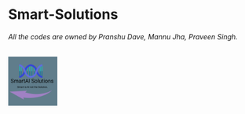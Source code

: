 # Smart-Solutions

###### All the codes are owned by Pranshu Dave, Mannu Jha, Praveen Singh.

<img width="100" alt="jarray reverse exampl" src="https://github.com/CodeOwners-PMP/Smart-Solutions/blob/flask_branch/logo.jpg">